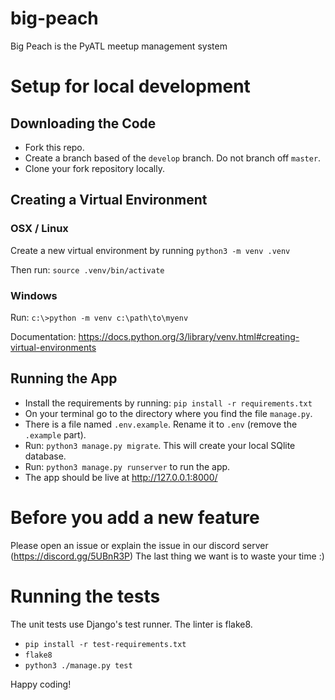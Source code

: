 # big-peach
Big Peach is the PyATL meetup management system

# Setup for local development

## Downloading the Code

- Fork this repo.
- Create a branch based of the `develop` branch. Do not branch off `master`.
- Clone your fork repository locally.

## Creating a Virtual Environment

### OSX / Linux

Create a new virtual environment by running `python3 -m venv .venv`

Then run: `source .venv/bin/activate`

### Windows

Run: `c:\>python -m venv c:\path\to\myenv`

Documentation: https://docs.python.org/3/library/venv.html#creating-virtual-environments

## Running the App

- Install the requirements by running: `pip install -r requirements.txt`
- On your terminal go to the directory where you find the file `manage.py`.
- There is a file named `.env.example`. Rename it to `.env` (remove the `.example` part).
- Run: `python3 manage.py migrate`. This will create your local SQlite database.
- Run: `python3 manage.py runserver` to run the app.
- The app should be live at http://127.0.0.1:8000/

# Before you add a new feature

Please open an issue or explain the issue in our discord server (https://discord.gg/5UBnR3P)
The last thing we want is to waste your time :)

# Running the tests

The unit tests use Django's test runner. The linter is flake8.

- `pip install -r test-requirements.txt`
- `flake8`
- `python3 ./manage.py test`

Happy coding!
